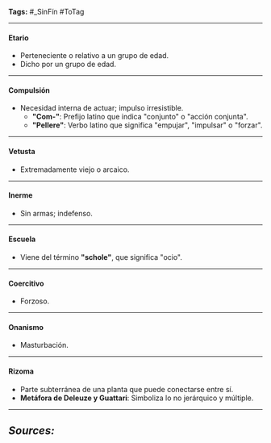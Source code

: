 **Tags:** #_SinFín
#ToTag 
- - -
#### **Etario**
- Perteneciente o relativo a un grupo de edad.
- Dicho por un grupo de edad.
---
#### **Compulsión**
- Necesidad interna de actuar; impulso irresistible.
  - **"Com-"**: Prefijo latino que indica "conjunto" o "acción conjunta".
  - **"Pellere"**: Verbo latino que significa "empujar", "impulsar" o "forzar".
---
#### **Vetusta**
- Extremadamente viejo o arcaico.

---
#### **Inerme**
- Sin armas; indefenso.

---
#### **Escuela**
- Viene del término **"schole"**, que significa "ocio".

---
#### **Coercitivo**
- Forzoso.

---
#### **Onanismo**
- Masturbación.

---
#### **Rizoma**
- Parte subterránea de una planta que puede conectarse entre sí.
- **Metáfora de Deleuze y Guattari**: Simboliza lo no jerárquico y múltiple.

- - - 
## ***Sources:***